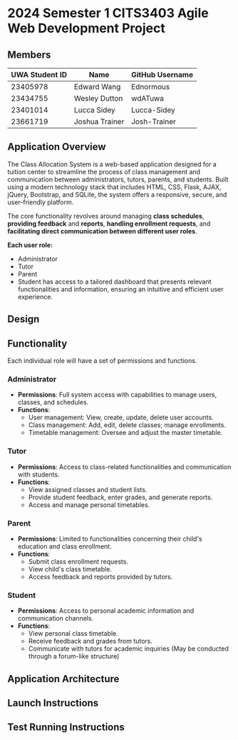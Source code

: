 # 2024 Semester 1 CITS3403 Agile Web Development Project

## Members
| UWA Student ID | Name           | GitHub Username |
|--------|----------------|-----------------|
| 23405978 | Edward Wang       | Ednormous         |
| 23434755 | Wesley Dutton     | wdATuwa           |
| 23401014 | Lucca Sidey    |  Lucca-Sidey     |
| 23661719 | Joshua Trainer  |  Josh-Trainer    |

## Application Overview

The Class Allocation System is a web-based application designed for a tuition center to streamline the process of class management and communication between administrators, tutors, parents, and students. Built using a modern technology stack that includes HTML, CSS, Flask, AJAX, jQuery, Bootstrap, and SQLite, the system offers a responsive, secure, and user-friendly platform.

The core functionality revolves around managing **class schedules**, **providing feedback** and **reports**, **handling enrollment requests**, and **facilitating direct communication between different user roles**. 

**Each user role:**
- Administrator 
- Tutor
- Parent
- Student
has access to a tailored dashboard that presents relevant functionalities and information, ensuring an intuitive and efficient user experience.
   
## Design

## Functionality

Each individual role will have a set of permissions and functions.

### Administrator

- **Permissions**: Full system access with capabilities to manage users, classes, and schedules.
- **Functions**:
  - User management: View, create, update, delete user accounts.
  - Class management: Add, edit, delete classes; manage enrollments.
  - Timetable management: Oversee and adjust the master timetable.

### Tutor

- **Permissions**: Access to class-related functionalities and communication with students.
- **Functions**:
  - View assigned classes and student lists.
  - Provide student feedback, enter grades, and generate reports.
  - Access and manage personal timetables.

### Parent

- **Permissions**: Limited to functionalities concerning their child's education and class enrollment.
- **Functions**:
  - Submit class enrollment requests.
  - View child's class timetable.
  - Access feedback and reports provided by tutors.

### Student

- **Permissions**: Access to personal academic information and communication channels.
- **Functions**:
  - View personal class timetable.
  - Receive feedback and grades from tutors.
  - Communicate with tutors for academic inquiries (May be conducted through a forum-like structure)


## Application Architecture

## Launch Instructions

## Test Running Instructions
